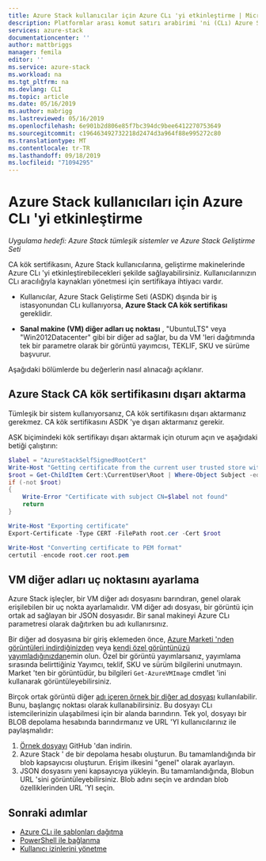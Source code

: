 ```yaml
---
title: Azure Stack kullanıcılar için Azure CLı 'yi etkinleştirme | Microsoft Docs
description: Platformlar arası komut satırı arabirimi 'ni (CLı) Azure Stack yönetmek ve dağıtmak için nasıl etkinleştirebileceğinizi öğrenin.
services: azure-stack
documentationcenter: ''
author: mattbriggs
manager: femila
editor: ''
ms.service: azure-stack
ms.workload: na
ms.tgt_pltfrm: na
ms.devlang: CLI
ms.topic: article
ms.date: 05/16/2019
ms.author: mabrigg
ms.lastreviewed: 05/16/2019
ms.openlocfilehash: 6e901b2d806e85f7bc394dc9bee6412270753649
ms.sourcegitcommit: c196463492732218d2474d3a964f88e995272c80
ms.translationtype: MT
ms.contentlocale: tr-TR
ms.lasthandoff: 09/18/2019
ms.locfileid: "71094295"
---
```

# <a name="enable-azure-cli-for-azure-stack-users"></a>Azure Stack kullanıcıları için Azure CLı 'yi etkinleştirme

*Uygulama hedefi: Azure Stack tümleşik sistemler ve Azure Stack Geliştirme Seti*

CA kök sertifikasını, Azure Stack kullanıcılarına, geliştirme makinelerinde Azure CLı 'yi etkinleştirebilecekleri şekilde sağlayabilirsiniz. Kullanıcılarınızın CLı aracılığıyla kaynakları yönetmesi için sertifikaya ihtiyacı vardır.

 - Kullanıcılar, Azure Stack Geliştirme Seti (ASDK) dışında bir iş istasyonundan CLı kullanıyorsa, **Azure Stack CA kök sertifikası** gereklidir.  

 - **Sanal makine (VM) diğer adları uç noktası** , "UbuntuLTS" veya "Win2012Datacenter" gibi bir diğer ad sağlar, bu da VM 'leri dağıtımında tek bir parametre olarak bir görüntü yayımcısı, TEKLIF, SKU ve sürüme başvurur.  

Aşağıdaki bölümlerde bu değerlerin nasıl alınacağı açıklanır.

## <a name="export-the-azure-stack-ca-root-certificate"></a>Azure Stack CA kök sertifikasını dışarı aktarma

Tümleşik bir sistem kullanıyorsanız, CA kök sertifikasını dışarı aktarmanız gerekmez. CA kök sertifikasını ASDK 'ye dışarı aktarmanız gerekir.

ASK biçimindeki kök sertifikayı dışarı aktarmak için oturum açın ve aşağıdaki betiği çalıştırın:

```powershell
$label = "AzureStackSelfSignedRootCert"
Write-Host "Getting certificate from the current user trusted store with subject CN=$label"
$root = Get-ChildItem Cert:\CurrentUser\Root | Where-Object Subject -eq "CN=$label" | select -First 1
if (-not $root)
{
    Write-Error "Certificate with subject CN=$label not found"
    return
}

Write-Host "Exporting certificate"
Export-Certificate -Type CERT -FilePath root.cer -Cert $root

Write-Host "Converting certificate to PEM format"
certutil -encode root.cer root.pem
```

## <a name="set-up-the-vm-aliases-endpoint"></a>VM diğer adları uç noktasını ayarlama

Azure Stack işleçler, bir VM diğer adı dosyasını barındıran, genel olarak erişilebilen bir uç nokta ayarlamalıdır. VM diğer adı dosyası, bir görüntü için ortak ad sağlayan bir JSON dosyasıdır. Bir sanal makineyi Azure CLı parametresi olarak dağıtırken bu adı kullanırsınız.  

Bir diğer ad dosyasına bir giriş eklemeden önce, [Azure Marketi 'nden görüntüleri indirdiğinizden](azure-stack-download-azure-marketplace-item.md) veya [kendi özel görüntünüzü yayımladığınızdan](azure-stack-add-vm-image.md)emin olun. Özel bir görüntü yayımlarsanız, yayımlama sırasında belirttiğiniz Yayımcı, teklif, SKU ve sürüm bilgilerini unutmayın. Market 'ten bir görüntüdür, bu bilgileri `Get-AzureVMImage` cmdlet 'ini kullanarak görüntüleyebilirsiniz.  

Birçok ortak görüntü diğer [adı içeren örnek bir diğer ad dosyası](https://raw.githubusercontent.com/Azure/azure-rest-api-specs/master/arm-compute/quickstart-templates/aliases.json) kullanılabilir. Bunu, başlangıç noktası olarak kullanabilirsiniz. Bu dosyayı CLı istemcilerinizin ulaşabilmesi için bir alanda barındırın. Tek yol, dosyayı bir BLOB depolama hesabında barındırmanız ve URL 'YI kullanıcılarınız ile paylaşmalıdır:

1. [Örnek dosyayı](https://raw.githubusercontent.com/Azure/azure-rest-api-specs/master/arm-compute/quickstart-templates/aliases.json) GitHub 'dan indirin.
2. Azure Stack ' de bir depolama hesabı oluşturun. Bu tamamlandığında bir blob kapsayıcısı oluşturun. Erişim ilkesini "genel" olarak ayarlayın.  
3. JSON dosyasını yeni kapsayıcıya yükleyin. Bu tamamlandığında, Blobun URL 'sini görüntüleyebilirsiniz. Blob adını seçin ve ardından blob özelliklerinden URL 'YI seçin.

## <a name="next-steps"></a>Sonraki adımlar

- [Azure CLı ile şablonları dağıtma](../user/azure-stack-deploy-template-command-line.md )
- [PowerShell ile bağlanma](azure-stack-powershell-install.md)
- [Kullanıcı izinlerini yönetme](azure-stack-manage-permissions.md)
